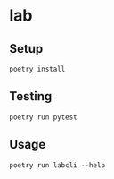 # lab

## Setup

```
poetry install
```

## Testing

```
poetry run pytest
```

## Usage

```
poetry run labcli --help
```

